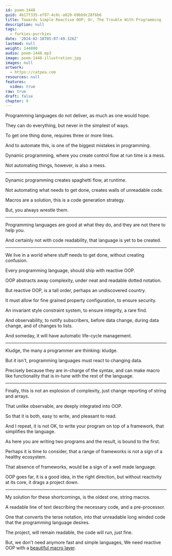 ```yaml
---
id: poem-1448
guid: 4b17f335-ef97-4c0c-a820-69bb9c28f6b6
title: Towards Simple Reactive OOP; Or, The Trouble With Programming
description: null
tags:
  - furkies-purrkies
date: '2024-02-18T05:07:49.326Z'
lastmod: null
weight: 144800
audio: poem-1448.mp3
image: poem-1448-illustration.jpg
images: null
artwork:
  - https://catpea.com
resources: null
features:
  video: true
raw: true
draft: false
chapter: 9
---
```


Programming languages do not deliver,
as much as one would hope.

They can do everything,
but never in the simplest of ways.

To get one thing done,
requires three or more lines.

And to automate this,
is one of the biggest mistakes in programming.

Dynamic programming,
where you create control flow at run time is a mess.

Not automating things, however,
is also a mess.

---

Dynamic programming creates spaghetti flow,
at runtime.

Not automating what needs to get done,
creates walls of unreadable code.

Macros are a solution,
this is a code generation strategy.

But,
you always wrestle them.

---

Programming languages are good at what they do,
and they are not there to help you.

And certainly not with code readability,
that language is yet to be created.

---

We live in a world where stuff needs to get done,
without creating confusion.

Every programming language,
should ship with reactive OOP.

OOP abstracts away complexity,
under neat and readable dotted notation.

But reactive OOP,
is a tall order, perhaps an undiscovered country.

It must allow for fine grained property configuration,
to ensure security.

An invariant style constraint system,
to ensure integrity, a rare find.

And observability, to notify subscribers,
before data change, during data change, and of changes to lists.

And someday,
it will have automatic life-cycle management.

---

Kludge, the many a programmer are thinking:
kludge.

But it isn't,
programming languages must react to changing data.

Precisely because they are in-charge of the syntax,
and can make macro like functionality that is in-tune with the rest of the language.

---

Finally, this is not an explosion of complexity,
just change reporting of string and arrays.

That unlike observable,
are deeply integrated into OOP.

So that it is both, easy to write,
and pleasant to read.

And I repeat, it is not OK,
to write your program on top of a framework, that simplifies the language.

As here you are writing two programs and the result,
is bound to the first.

Perhaps it is time to consider,
that a range of frameworks is not a sign of a healthy ecosystem.

That absence of frameworks,
would be a sign of a well made language.

OOP goes far, it is a good idea, in the right direction,
but without reactivity at its core, it drags a project down.

---

My solution for these shortcomings,
is the oldest one, string macros.

A readable line of text describing the necessary code,
and a pre-processor.

One that converts the terse notation,
into that unreadable long winded code that the programming language desires.

The project, will remain readable,
the code will run, just fine.

But, we don't need anymore fast and simple languages,
We need reactive OOP with a [beautiful macro layer][1].

[1]: https://www.sweetjs.org/
